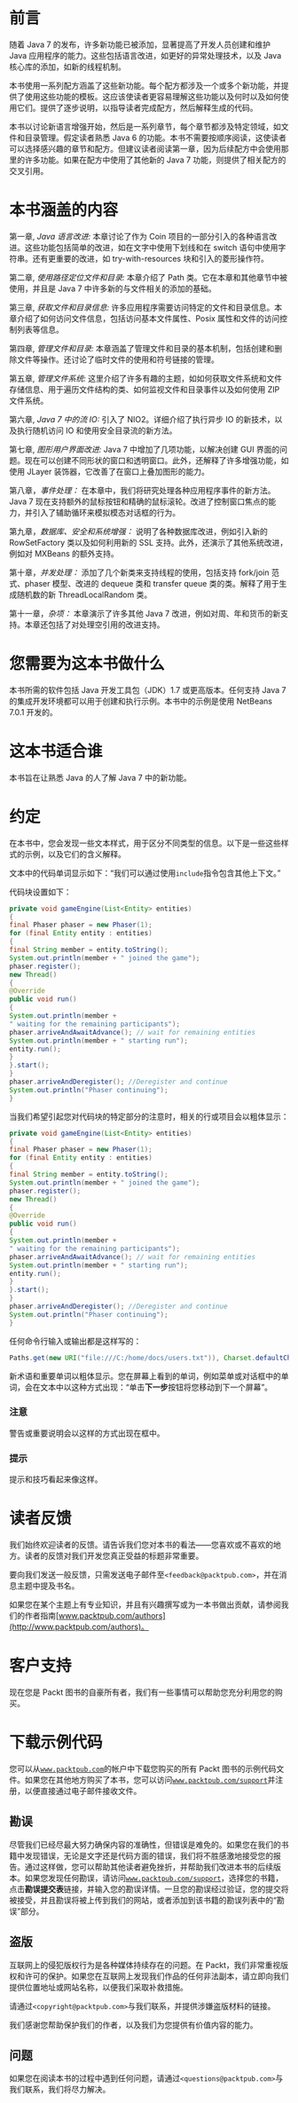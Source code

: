 # 前言

随着 Java 7 的发布，许多新功能已被添加，显著提高了开发人员创建和维护 Java 应用程序的能力。这些包括语言改进，如更好的异常处理技术，以及 Java 核心库的添加，如新的线程机制。

本书使用一系列配方涵盖了这些新功能。每个配方都涉及一个或多个新功能，并提供了使用这些功能的模板。这应该使读者更容易理解这些功能以及何时以及如何使用它们。提供了逐步说明，以指导读者完成配方，然后解释生成的代码。

本书以讨论新语言增强开始，然后是一系列章节，每个章节都涉及特定领域，如文件和目录管理。假定读者熟悉 Java 6 的功能。本书不需要按顺序阅读，这使读者可以选择感兴趣的章节和配方。但建议读者阅读第一章，因为后续配方中会使用那里的许多功能。如果在配方中使用了其他新的 Java 7 功能，则提供了相关配方的交叉引用。

# 本书涵盖的内容

第一章, *Java 语言改进:* 本章讨论了作为 Coin 项目的一部分引入的各种语言改进。这些功能包括简单的改进，如在文字中使用下划线和在 switch 语句中使用字符串。还有更重要的改进，如 try-with-resources 块和引入的菱形操作符。

第二章, *使用路径定位文件和目录:* 本章介绍了 Path 类。它在本章和其他章节中被使用，并且是 Java 7 中许多新的与文件相关的添加的基础。

第三章, *获取文件和目录信息:* 许多应用程序需要访问特定的文件和目录信息。本章介绍了如何访问文件信息，包括访问基本文件属性、Posix 属性和文件的访问控制列表等信息。

第四章, *管理文件和目录:* 本章涵盖了管理文件和目录的基本机制，包括创建和删除文件等操作。还讨论了临时文件的使用和符号链接的管理。

第五章, *管理文件系统:* 这里介绍了许多有趣的主题，如如何获取文件系统和文件存储信息、用于遍历文件结构的类、如何监视文件和目录事件以及如何使用 ZIP 文件系统。

第六章, *Java 7 中的流 IO:* 引入了 NIO2。详细介绍了执行异步 IO 的新技术，以及执行随机访问 IO 和使用安全目录流的新方法。

第七章, *图形用户界面改进:* Java 7 中增加了几项功能，以解决创建 GUI 界面的问题。现在可以创建不同形状的窗口和透明窗口。此外，还解释了许多增强功能，如使用 JLayer 装饰器，它改善了在窗口上叠加图形的能力。

第八章，*事件处理：* 在本章中，我们将研究处理各种应用程序事件的新方法。Java 7 现在支持额外的鼠标按钮和精确的鼠标滚轮。改进了控制窗口焦点的能力，并引入了辅助循环来模拟模态对话框的行为。

第九章，*数据库、安全和系统增强：* 说明了各种数据库改进，例如引入新的 RowSetFactory 类以及如何利用新的 SSL 支持。此外，还演示了其他系统改进，例如对 MXBeans 的额外支持。

第十章，*并发处理：* 添加了几个新类来支持线程的使用，包括支持 fork/join 范式、phaser 模型、改进的 dequeue 类和 transfer queue 类的类。解释了用于生成随机数的新 ThreadLocalRandom 类。

第十一章，*杂项：* 本章演示了许多其他 Java 7 改进，例如对周、年和货币的新支持。本章还包括了对处理空引用的改进支持。

# 您需要为这本书做什么

本书所需的软件包括 Java 开发工具包（JDK）1.7 或更高版本。任何支持 Java 7 的集成开发环境都可以用于创建和执行示例。本书中的示例是使用 NetBeans 7.0.1 开发的。

# 这本书适合谁

本书旨在让熟悉 Java 的人了解 Java 7 中的新功能。

# 约定

在本书中，您会发现一些文本样式，用于区分不同类型的信息。以下是一些这些样式的示例，以及它们的含义解释。

文本中的代码单词显示如下：“我们可以通过使用`include`指令包含其他上下文。”

代码块设置如下：

```java
private void gameEngine(List<Entity> entities)
{
final Phaser phaser = new Phaser(1);
for (final Entity entity : entities)
{
final String member = entity.toString();
System.out.println(member + " joined the game");
phaser.register();
new Thread()
{
@Override
public void run()
{
System.out.println(member +
" waiting for the remaining participants");
phaser.arriveAndAwaitAdvance(); // wait for remaining entities
System.out.println(member + " starting run");
entity.run();
}
}.start();
}
phaser.arriveAndDeregister(); //Deregister and continue
System.out.println("Phaser continuing");
}
```

当我们希望引起您对代码块的特定部分的注意时，相关的行或项目会以粗体显示：

```java
private void gameEngine(List<Entity> entities)
{
final Phaser phaser = new Phaser(1);
for (final Entity entity : entities)
{
final String member = entity.toString();
System.out.println(member + " joined the game");
phaser.register();
new Thread()
{
@Override
public void run()
{
System.out.println(member +
" waiting for the remaining participants");
phaser.arriveAndAwaitAdvance(); // wait for remaining entities
System.out.println(member + " starting run");
entity.run();
}
}.start();
}
phaser.arriveAndDeregister(); //Deregister and continue
System.out.println("Phaser continuing");
}

```

任何命令行输入或输出都是这样写的：

```java
Paths.get(new URI("file:///C:/home/docs/users.txt")), Charset.defaultCharset()))

```

新术语和重要单词以粗体显示。您在屏幕上看到的单词，例如菜单或对话框中的单词，会在文本中以这种方式出现：“单击**下一步**按钮将您移动到下一个屏幕”。

### 注意

警告或重要说明会以这样的方式出现在框中。

### 提示

提示和技巧看起来像这样。

# 读者反馈

我们始终欢迎读者的反馈。请告诉我们您对本书的看法——您喜欢或不喜欢的地方。读者的反馈对我们开发您真正受益的标题非常重要。

要向我们发送一般反馈，只需发送电子邮件至`<feedback@packtpub.com>`，并在消息主题中提及书名。

如果您在某个主题上有专业知识，并且有兴趣撰写或为一本书做出贡献，请参阅我们的作者指南[www.packtpub.com/authors](http://www.packtpub.com/authors)。

# 客户支持

现在您是 Packt 图书的自豪所有者，我们有一些事情可以帮助您充分利用您的购买。

# 下载示例代码

您可以从[`www.packtpub.com`](http://www.packtpub.com)的帐户中下载您购买的所有 Packt 图书的示例代码文件。如果您在其他地方购买了本书，您可以访问[`www.packtpub.com/support`](http://www.packtpub.com/support)并注册，以便直接通过电子邮件接收文件。

## 勘误

尽管我们已经尽最大努力确保内容的准确性，但错误是难免的。如果您在我们的书籍中发现错误，无论是文字还是代码方面的错误，我们将不胜感激地接受您的报告。通过这样做，您可以帮助其他读者避免挫折，并帮助我们改进本书的后续版本。如果您发现任何勘误，请访问[`www.packtpub.com/support`](http://www.packtpub.com/support)，选择您的书籍，点击**勘误提交表**链接，并输入您的勘误详情。一旦您的勘误经过验证，您的提交将被接受，并且勘误将被上传到我们的网站，或者添加到该书籍的勘误列表中的“勘误”部分。

## 盗版

互联网上的侵犯版权行为是各种媒体持续存在的问题。在 Packt，我们非常重视版权和许可的保护。如果您在互联网上发现我们作品的任何非法副本，请立即向我们提供位置地址或网站名称，以便我们采取补救措施。

请通过`<copyright@packtpub.com>`与我们联系，并提供涉嫌盗版材料的链接。

我们感谢您帮助保护我们的作者，以及我们为您提供有价值内容的能力。

## 问题

如果您在阅读本书的过程中遇到任何问题，请通过`<questions@packtpub.com>`与我们联系，我们将尽力解决。
